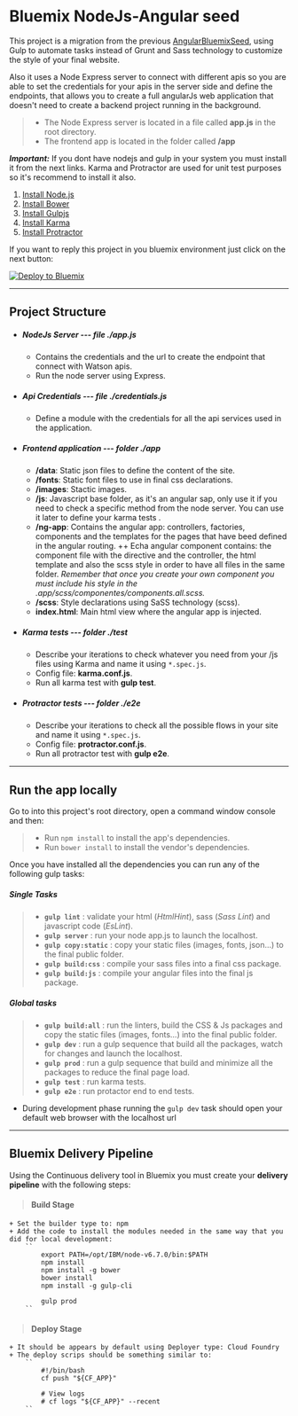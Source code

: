 # Bluemix NodeJs-Angular seed

This project is a migration from the previous [AngularBluemixSeed][], using Gulp to automate tasks instead of Grunt and Sass technology to customize the style of your final website. 

Also it uses a Node Express server to connect with different apis so you are able to set the credentials for your apis in the server side and define the endpoints, that allows you to create a full angularJs web application that doesn't need to create a backend project running in the background.


>   + The Node Express server is located in a file called **app.js** in the root directory.
>   + The frontend app is located in the folder called **/app** 


__*Important:*__ If you dont have nodejs and gulp in your system you must install it from the next links. Karma and Protractor are used for unit test purposes so it's recommend to install it also.

1. [Install Node.js][]
2. [Install Bower][]
3. [Install Gulpjs][]
4. [Install Karma][]
5. [Install Protractor][]

If you want to reply this project in you bluemix environment just click on the next button:

[![Deploy to Bluemix](https://bluemix.net/deploy/button.png)](https://bluemix.net/deploy?repository=https://github.com/rubengmz/bluemix-nodeangularseed-gulp)

----------------------------------

## Project Structure
+ ##### NodeJs Server --- file ./app.js
    + Contains the credentials and the url to create the endpoint that connect with Watson apis.
    + Run the node server using Express.

+ ##### Api Credentials --- file ./credentials.js
    + Define a module with the credentials for all the api services used in the application.

+ ##### Frontend application --- folder ./app
    + **/data**: Static json files to define the content of the site.
    + **/fonts**: Static font files to use in final css declarations.
    + **/images**: Stactic images.
    + **/js**: Javascript base folder, as it's an angular sap, only use it if you need to check a specific method from the node server. You can use it later to define your karma tests .
    + **/ng-app**: Contains the angular app: controllers, factories, components and the templates for the pages that have beed defined in the angular routing.
        ++ Echa angular component contains: the component file with the directive and the controller, the html template and also the scss style in order to have all files in the same folder. *Remember that once you create your own component you must include his style in the .app/scss/componentes/components.all.scss.*
    + **/scss**: Style declarations using SaSS technology (scss).
    + **index.html**: Main html view where the angular app is injected.

+ ##### Karma tests --- folder ./test
    + Describe your iterations to check whatever you need from your /js files using Karma and name it using `*.spec.js`.
    + Config file: **karma.conf.js**.
    + Run all karma test with **gulp test**.

+ ##### Protractor tests --- folder ./e2e
    + Describe your iterations to check all the possible flows in your site and name it using `*.spec.js`.
    + Config file: **protractor.conf.js**.
    + Run all protractor test with **gulp e2e**.

----------------------------------

## Run the app locally

Go to into this project's root directory, open a command window console and then:
> + Run `npm install` to install the app's dependencies.
> + Run `bower install` to install the vendor's dependencies.
 
Once you have installed all the dependencies you can run any of the following gulp tasks:

##### Single Tasks

> + **`gulp lint`** : validate your html (*HtmlHint*), sass (*Sass Lint*)  and javascript code (*EsLint*).
> + **`gulp server`** : run your node app.js to launch the localhost.
> + **`gulp copy:static`** : copy your static files (images, fonts, json...) to the final public folder.
> + **`gulp build:css`** : compile your sass files into a final css package.
> + **`gulp build:js`** : compile your angular files into the final js package.


##### Global tasks

> + **`gulp build:all`** : run the linters, build the CSS & Js packages and copy the static files (images, fonts...) into the final public folder.
> + **`gulp dev`** : run a gulp sequence that build all the packages, watch for changes and launch the localhost.
> + **`gulp prod`** : run a gulp sequence that build and minimize all the packages to reduce the final page load.
> + **`gulp test`** : run karma tests.
> + **`gulp e2e`** : run protactor end to end tests.

+ During development phase running the `gulp dev` task should open your default web browser with the localhost url


----------------------------------

## Bluemix Delivery Pipeline

Using the Continuous delivery tool in Bluemix you must create your **delivery pipeline** with the following steps:
> #### Build Stage
    + Set the builder type to: npm
    + Add the code to install the modules needed in the same way that you did for local development:
        ``
            export PATH=/opt/IBM/node-v6.7.0/bin:$PATH
            npm install
            npm install -g bower
            bower install
            npm install -g gulp-cli

            gulp prod
        ``
> #### Deploy Stage
    + It should be appears by default using Deployer type: Cloud Foundry
    + The deploy scrips should be something similar to: 
        `` 
            #!/bin/bash
            cf push "${CF_APP}"

            # View logs
            # cf logs "${CF_APP}" --recent
        `` 


[Install Node.js]: https://nodejs.org/en/download/
[Install Bower]: https://bower.io/
[Install Gulpjs]: http://gulpjs.com/
[Install Karma]: https://karma-runner.github.io/1.0/index.html
[Install Protractor]: http://www.protractortest.org/#/
[AngularBluemixSeed]: https://github.com/larshnordli/AngularBluemixSeed

